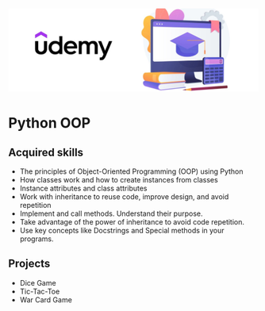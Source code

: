 # <p align="center"> ![alt text](https://github.com/Dimitrov-S-Dev-Python/Python_OOP/blob/master/udemy_github.jpg) <p>
# Python OOP
## Acquired skills
- The principles of Object-Oriented Programming (OOP) using Python
- How classes work and how to create instances from classes
- Instance attributes and class attributes
- Work with inheritance to reuse code, improve design, and avoid repetition
- Implement and call methods. Understand their purpose.
- Take advantage of the power of inheritance to avoid code repetition.
- Use key concepts like Docstrings and Special methods in your programs.
## Projects
- Dice Game
- Tic-Tac-Toe
- War Card Game
